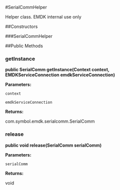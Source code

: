 #SerialCommHelper

Helper class. EMDK internal use only

##Constructors

###SerialCommHelper



##Public Methods

### getInstance

**public SerialComm getInstance(Context context, EMDKServiceConnection emdkServiceConnection)**



**Parameters:**

`context`

`emdkServiceConnection`

**Returns:**

com.symbol.emdk.serialcomm.SerialComm

### release

**public void release(SerialComm serialComm)**



**Parameters:**

`serialComm`

**Returns:**

void

